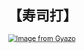 # 【寿司打】 #

[![Image from Gyazo](https://i.gyazo.com/f6193c78c3f4de2d3d90e8f896821ac6.jpg)](https://gyazo.com/f6193c78c3f4de2d3d90e8f896821ac6)
